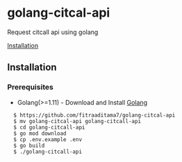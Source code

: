 # golang-citcal-api
Request citcall api using golang

[Installation](#installation)

## Installation

### Prerequisites
- Golang(>=1.11) - Download and Install [Golang](https://golang.org/)
```
  $ https://github.com/fitraaditama7/golang-citcal-api
  $ mv golang-citcal-api golang-citcall-api
  $ cd golang-citcall-api
  $ go mod download
  $ cp .env.example .env
  $ go build 
  $ ./golang-citcall-api
```
